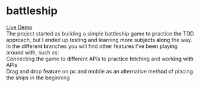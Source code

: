 # battleship
<a href="https://battleship-mm0h.onrender.com/">Live Demo</a><br>
The project started as building a simple battleship game to practice the TDD approach, but I ended up testing and learning more subjects along the way.<br>
In the different branches you will find other features I've been playing around with, such as:<br>
Connecting the game to different APIs to practice fetching and working with APIs<br>
Drag and drop feature on pc and mobile as an alternative method of placing the ships in the beginning

